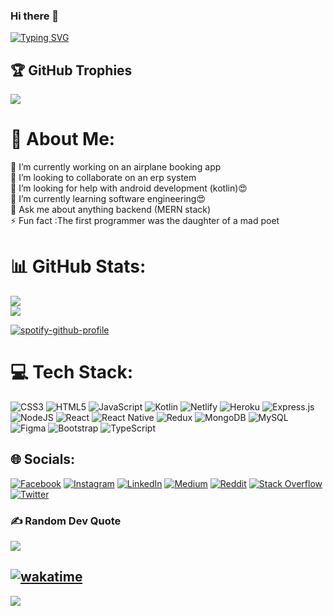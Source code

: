 ### Hi there 👋
[![Typing SVG](https://readme-typing-svg.demolab.com/?lines=Thank+you+for+viewing+my+profile😍🤝;Software+engineering+student;web+developer😍;MERN+stack;javaScript+junkie😍)](https://git.io/typing-svg)
## 🏆 GitHub Trophies
![](https://github-profile-trophy.vercel.app/?username=Hopp02&theme=dark_dimmed&no-frame=false&no-bg=false&margin-w=4)

# 💫 About Me:
🔭 I’m currently working on an airplane booking app<br>👯 I’m looking to collaborate on an erp system<br>🤝 I’m looking for help with android development (kotlin)😍<br>🌱 I’m currently learning software engineering😍<br>💬 Ask me about anything backend (MERN stack)<br>⚡ Fun fact :The first programmer was the daughter of a mad poet

# 📊 GitHub Stats:
![](https://github-readme-stats.vercel.app/api?username=Hopp-Murithi&theme=dark&hide_border=false&include_all_commits=true&count_private=true)<br/>
![](https://github-readme-streak-stats.herokuapp.com/?user=Hopp-Murithi&theme=dark&hide_border=false)<br/>

[![spotify-github-profile](https://spotify-github-profile.vercel.app/api/view?uid=6rolw348a8mrmtc1mrrrb4ohi&cover_image=true&theme=default&bar_color_cover=true)](https://github.com/kittinan/spotify-github-profile)
<!--START_SECTION:waka-->

<!--END_SECTION:waka-->
# 💻 Tech Stack:
![CSS3](https://img.shields.io/badge/css3-%231572B6.svg?style=for-the-badge&logo=css3&logoColor=white) ![HTML5](https://img.shields.io/badge/html5-%23E34F26.svg?style=for-the-badge&logo=html5&logoColor=white) ![JavaScript](https://img.shields.io/badge/javascript-%23323330.svg?style=for-the-badge&logo=javascript&logoColor=%23F7DF1E) ![Kotlin](https://img.shields.io/badge/kotlin-%230095D5.svg?style=for-the-badge&logo=kotlin&logoColor=white) ![Netlify](https://img.shields.io/badge/netlify-%23000000.svg?style=for-the-badge&logo=netlify&logoColor=#00C7B7) ![Heroku](https://img.shields.io/badge/heroku-%23430098.svg?style=for-the-badge&logo=heroku&logoColor=white) ![Express.js](https://img.shields.io/badge/express.js-%23404d59.svg?style=for-the-badge&logo=express&logoColor=%2361DAFB) ![NodeJS](https://img.shields.io/badge/node.js-6DA55F?style=for-the-badge&logo=node.js&logoColor=white) ![React](https://img.shields.io/badge/react-%2320232a.svg?style=for-the-badge&logo=react&logoColor=%2361DAFB) ![React Native](https://img.shields.io/badge/react_native-%2320232a.svg?style=for-the-badge&logo=react&logoColor=%2361DAFB) ![Redux](https://img.shields.io/badge/redux-%23593d88.svg?style=for-the-badge&logo=redux&logoColor=white) ![MongoDB](https://img.shields.io/badge/MongoDB-%234ea94b.svg?style=for-the-badge&logo=mongodb&logoColor=white) ![MySQL](https://img.shields.io/badge/mysql-%2300f.svg?style=for-the-badge&logo=mysql&logoColor=white)  ![Figma](https://img.shields.io/badge/figma-%23F24E1E.svg?style=for-the-badge&logo=figma&logoColor=white) ![Bootstrap](https://img.shields.io/badge/bootstrap-%23563D7C.svg?style=for-the-badge&logo=bootstrap&logoColor=white) ![TypeScript](https://img.shields.io/badge/typescript-%23007ACC.svg?style=for-the-badge&logo=typescript&logoColor=white)
## 🌐 Socials:
[![Facebook](https://img.shields.io/badge/Facebook-%231877F2.svg?logo=Facebook&logoColor=white)](https://facebook.com/Hoppstewie) [![Instagram](https://img.shields.io/badge/Instagram-%23E4405F.svg?logo=Instagram&logoColor=white)](https://instagram.com/_mur.ithi) [![LinkedIn](https://img.shields.io/badge/LinkedIn-%230077B5.svg?logo=linkedin&logoColor=white)](https://www.linkedin.com/in/hope-murithi-ab251b211/ ) [![Medium](https://img.shields.io/badge/Medium-12100E?logo=medium&logoColor=white)](https://medium.com/@Hoppmurithi ) [![Reddit](https://img.shields.io/badge/Reddit-%23FF4500.svg?logo=Reddit&logoColor=white)](https://reddit.com/user/Hopp002) [![Stack Overflow](https://img.shields.io/badge/-Stackoverflow-FE7A16?logo=stack-overflow&logoColor=white)](https://stackoverflow.com/users/19298433) [![Twitter](https://img.shields.io/badge/Twitter-%231DA1F2.svg?logo=Twitter&logoColor=white)](https://twitter.com/@HoppMwenda) 


### ✍️ Random Dev Quote
![](https://quotes-github-readme.vercel.app/api?type=horizontal&theme=radical)

[![wakatime](https://wakatime.com/badge/user/be33ca59-cbcb-430d-8f89-4a36b89ac7ce.svg)](https://wakatime.com/@be33ca59-cbcb-430d-8f89-4a36b89ac7ce)
---
[![](https://visitcount.itsvg.in/api?id=Hopp02&icon=0&color=0)](https://visitcount.itsvg.in)



<!--
**Hopp02/Hopp02** is a ✨ _special_ ✨ repository because its `README.md` (this file) appears on your GitHub profile.

Here are some ideas to get you started:

- 🔭 I’m currently working on ...
- 🌱 I’m currently learning ...
- 👯 I’m looking to collaborate on ...
- 🤔 I’m looking for help with ...
- 💬 Ask me about ...
- 📫 How to reach me: ...
- 😄 Pronouns: ...
- ⚡ Fun fact: ...
-->
